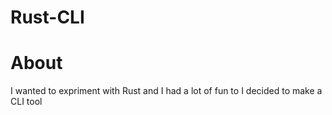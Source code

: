# Rust-CLI

# About
I wanted to expriment with Rust and I had a lot of fun to I decided to make a CLI tool 
